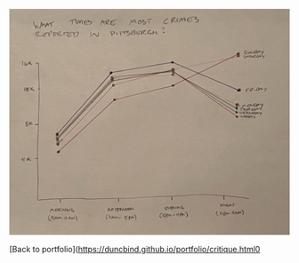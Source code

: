 ![](https://github.com/duncbind/portfolio/blob/89c1b348791b60276d115b1641f164119f5cb690/IMG_7926.JPEG)

<div class="flourish-embed flourish-chart" data-src="visualisation/11849289"><script src="https://public.flourish.studio/resources/embed.js"></script></div>


[Back to portfolio](https://duncbind.github.io/portfolio/critique.html0
